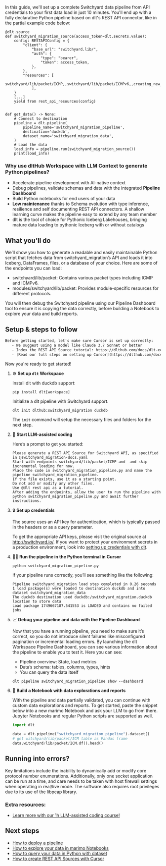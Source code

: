 In this guide, we'll set up a complete Switchyard data pipeline from API credentials to your first data load in just 10 minutes. You'll end up with a fully declarative Python pipeline based on dlt's REST API connector, like in the partial example code below:

```python-outcome
@dlt.source
def switchyard_migration_source(access_token=dlt.secrets.value):
    config: RESTAPIConfig = {
        "client": {
            "base_url": "switchyard.lib/",
            "auth": {
                "type": "bearer",
                "token": access_token,
            },
        },
        "resources": [
            switchyard/lib/packet/ICMP,,switchyard/lib/packet/ICMPv6,,creating_new_packet_header_class
            ],
    }
    [...]
    yield from rest_api_resources(config)


def get_data() -> None:
    # Connect to destination
    pipeline = dlt.pipeline(
        pipeline_name='switchyard_migration_pipeline',
        destination='duckdb',
        dataset_name='switchyard_migration_data', 
    )
    # Load the data
    load_info = pipeline.run(switchyard_migration_source())
    print(load_info) 
```

### Why use dltHub Workspace with LLM Context to generate Python pipelines?

- Accelerate pipeline development with AI-native context
- Debug pipelines, validate schemas and data with the integrated **Pipeline Dashboard**
- Build Python notebooks for end users of your data
- **Low maintenance** thanks to Schema evolution with type inference, resilience and self documenting REST API connectors. A shallow learning curve makes the pipeline easy to extend by any team member
- dlt is the tool of choice for Pythonic Iceberg Lakehouses, bringing mature data loading to pythonic Iceberg with or without catalogs

## What you’ll do

We’ll show you how to generate a readable and easily maintainable Python script that fetches data from switchyard_migration’s API and loads it into Iceberg, DataFrames, files, or a database of your choice. Here are some of the endpoints you can load:

- switchyard/lib/packet: Contains various packet types including ICMP and ICMPv6.
- modules/switchyard/lib/packet: Provides module-specific resources for different protocols.

You will then debug the Switchyard pipeline using our Pipeline Dashboard tool to ensure it is copying the data correctly, before building a Notebook to explore your data and build reports.

## Setup & steps to follow

```default
Before getting started, let's make sure Cursor is set up correctly:
   - We suggest using a model like Claude 3.7 Sonnet or better
   - Index the REST API Source tutorial: https://dlthub.com/docs/dlt-ecosystem/verified-sources/rest_api/ and add it to context as **@dlt rest api**
   - [Read our full steps on setting up Cursor](https://dlthub.com/docs/dlt-ecosystem/llm-tooling/cursor-restapi#23-configuring-cursor-with-documentation)
```

Now you're ready to get started!

1. ⚙️ **Set up `dlt` Workspace**
    
    Install dlt with duckdb support:
    ```shell
    pip install dlt[workspace]
    ```

    Initialize a dlt pipeline with Switchyard support.
    ```shell
    dlt init dlthub:switchyard_migration duckdb
    ```

    The `init` command will setup the necessary files and folders for the next step.
    
2. 🤠 **Start LLM-assisted coding**
    
    Here’s a prompt to get you started:
    
    ```prompt
    Please generate a REST API Source for Switchyard API, as specified in @switchyard_migration-docs.yaml 
    Start with endpoints switchyard/lib/packet/ICMP and  and skip incremental loading for now. 
    Place the code in switchyard_migration_pipeline.py and name the pipeline switchyard_migration_pipeline. 
    If the file exists, use it as a starting point. 
    Do not add or modify any other files. 
    Use @dlt rest api as a tutorial. 
    After adding the endpoints, allow the user to run the pipeline with python switchyard_migration_pipeline.py and await further instructions.
    ```

    
3. 🔒 **Set up credentials** 
    
    The source uses an API key for authentication, which is typically passed in the headers or as a query parameter.
    
    To get the appropriate API keys, please visit the original source at http://switchyard.io/.
    If you want to protect your environment secrets in a production environment, look into [setting up credentials with dlt](https://dlthub.com/docs/walkthroughs/add_credentials).
    
4. 🏃‍♀️ **Run the pipeline in the Python terminal in Cursor**
    
    ```shell
    python switchyard_migration_pipeline.py
    ```
    
    If your pipeline runs correctly, you’ll see something like the following:
    
    ```shell
    Pipeline switchyard_migration load step completed in 0.26 seconds
    1 load package(s) were loaded to destination duckdb and into dataset switchyard_migration_data
    The duckdb destination used duckdb:/switchyard_migration.duckdb location to store data
    Load package 1749667187.541553 is LOADED and contains no failed jobs
    ```
    
5. 📈 **Debug your pipeline and data with the Pipeline Dashboard**

    Now that you have a running pipeline, you need to make sure it’s correct, so you do not introduce silent failures like misconfigured pagination or incremental loading errors. By launching the dlt Workspace Pipeline Dashboard, you can see various information about the pipeline to enable you to test it. Here you can see:
    - Pipeline overview: State, load metrics
    - Data’s schema: tables, columns, types, hints
    - You can query the data itself
    
    ```shell
    dlt pipeline switchyard_migration_pipeline show --dashboard
    ```
    
6. 🐍 **Build a Notebook with data explorations and reports**

    With the pipeline and data partially validated, you can continue with custom data explorations and reports. To get started, paste the snippet below into a new marimo Notebook and ask your LLM to go from there. Jupyter Notebooks and regular Python scripts are supported as well.

    
    ```python
    import dlt

   data = dlt.pipeline("switchyard_migration_pipeline").dataset()
   # get witchyard/lib/packet/ICM table as Pandas frame
   data.witchyard/lib/packet/ICM.df().head()
    ```

## Running into errors?

Key limitations include the inability to dynamically add or modify core protocol number enumerations. Additionally, only one socket application can be run at a time, and care needs to be taken with host firewall settings when operating in real/live mode. The software also requires root privileges due to its use of the libpcap library.

### Extra resources:

- [Learn more with our 1h LLM-assisted coding course!](https://www.youtube.com/watch?v=GGid70rnJuM)

## Next steps

- [How to deploy a pipeline](https://dlthub.com/docs/walkthroughs/deploy-a-pipeline)
- [How to explore your data in marimo Notebooks](https://dlthub.com/docs/general-usage/dataset-access/marimo)
- [How to query your data in Python with dataset](https://dlthub.com/docs/general-usage/dataset-access/dataset)
- [How to create REST API Sources with Cursor](https://dlthub.com/docs/dlt-ecosystem/llm-tooling/cursor-restapi)